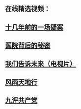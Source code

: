 ## 在线精选视频：

## <a href="https://rawgit.com/fwqzx1001/fwqzx1002/master/zhen/wh-mp4.html">十几年前的一场疑案</a><br/>
## <a href="https://rawgit.com/fwqzx1001/fwqzx1002/master/zhen/sszj-mp4.html">医院背后的秘密</a><br/>
## <a href="https://rawgit.com/fwqzx1001/fwqzx1002/master/zhen/wmgswl-mp4.html">我们告诉未来（电视片）</a><br/>
## <a href="https://rawgit.com/fwqzx1001/fwqzx1002/master/zhen/fytdx-mp4.html">风雨天地行</a><br/>
## <a href="https://rawgit.com/fwqzx1001/fwqzx1002/master/zhen/9p-mp4.html">九评共产党</a><br/>
